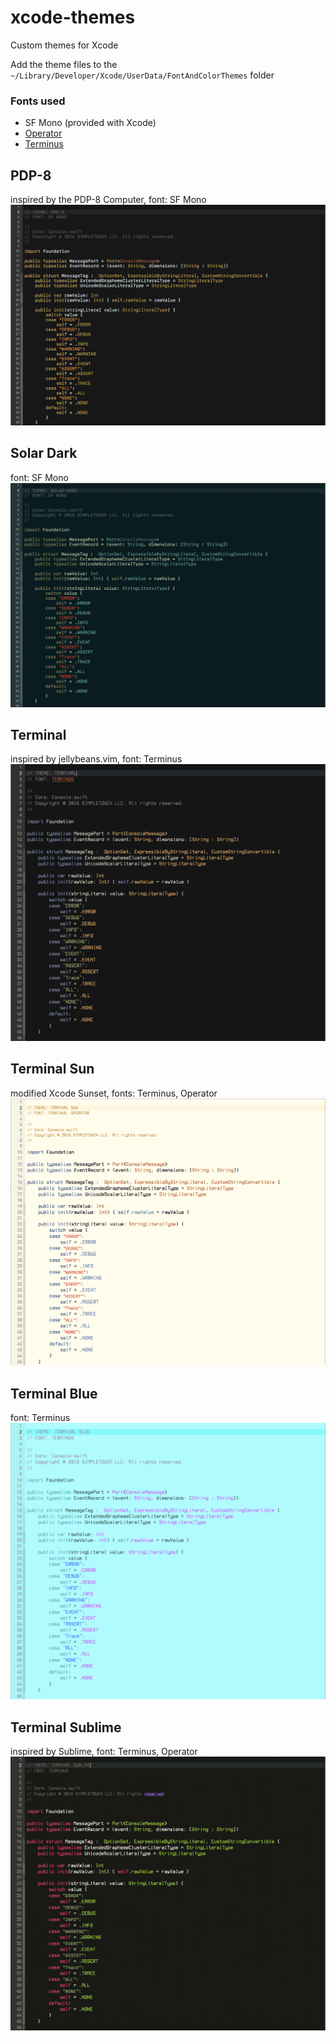 # xcode-themes
Custom themes for Xcode

Add the theme files to the `~/Library/Developer/Xcode/UserData/FontAndColorThemes` folder

### Fonts used
- SF Mono (provided with Xcode)
- [Operator](http://www.typography.com/fonts/operator/overview/)
- [Terminus](http://terminus-font.sourceforge.net/)


## PDP-8
inspired by the PDP-8 Computer, font: SF Mono
![PDP-8](img/PDP-8.png)

## Solar Dark
font: SF Mono
![Solar Dark](img/solar-dark.png)

## Terminal
inspired by jellybeans.vim, font: Terminus
![Terminal](img/terminal.png)

## Terminal Sun
modified Xcode Sunset, fonts: Terminus, Operator
![Terminal Sun](img/terminal-sun.png)

## Terminal Blue
font: Terminus
![Terminal Blue](img/terminal-blue.png)

## Terminal Sublime
inspired by Sublime, font: Terminus, Operator
![Terminal Sublime](img/terminal-sublime.png)
